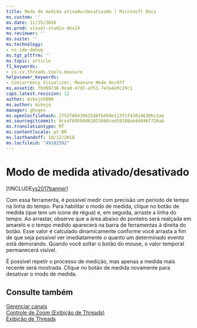```yaml
---
title: Modo de medida ativado/desativado | Microsoft Docs
ms.custom: ''
ms.date: 11/15/2016
ms.prod: visual-studio-dev14
ms.reviewer: ''
ms.suite: ''
ms.technology:
- vs-ide-debug
ms.tgt_pltfrm: ''
ms.topic: article
f1_keywords:
- vs.cv.threads.tools.measure
helpviewer_keywords:
- Concurrency Visualizer, Measure Mode On/Off
ms.assetid: fbd99736-9ea8-47d2-af51-7e3a4e9c29c1
caps.latest.revision: 12
author: mikejo5000
ms.author: mikejo
manager: ghogen
ms.openlocfilehash: 2752f8843962548fb450e113f1f41014630bc1ae
ms.sourcegitcommit: 9ceaf69568d61023868ced59108ae4dd46f720ab
ms.translationtype: MT
ms.contentlocale: pt-BR
ms.lasthandoff: 10/12/2018
ms.locfileid: "49182592"
---
```

# <a name="measure-mode-onoff"></a>Modo de medida ativado/desativado
[!INCLUDE[vs2017banner](../includes/vs2017banner.md)]

Com essa ferramenta, é possível medir com precisão um período de tempo na linha do tempo. Para habilitar o modo de medida, clique no botão de medida (que tem um ícone de régua) e, em seguida, arraste a linha do tempo. Ao arrastar, observe que a área abaixo do ponteiro será realçada em amarelo e o tempo medido aparecerá na barra de ferramentas à direita do botão. Esse valor é calculado dinamicamente conforme você arrasta a fim de que seja possível ver imediatamente o quanto um determinado evento está demorando. Quando você soltar o botão do mouse, o valor temporal permanecerá visível.  
  
 É possível repetir o processo de medição, mas apenas a medida mais recente será mostrada. Clique no botão de medida novamente para desativar o modo de medida.  
  
## <a name="see-also"></a>Consulte também  
 [Gerenciar canais](../profiling/manage-channels.md)   
 [Controle de Zoom (Exibição de Threads)](../profiling/zoom-control-threads-view.md)   
 [Exibição de Threads](../profiling/threads-view-parallel-performance.md)



